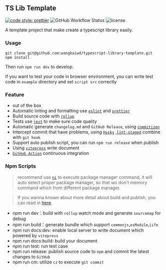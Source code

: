 ## TS Lib Template

[![code style: prettier](https://img.shields.io/badge/code_style-prettier-ff69b4.svg?style=flat-square)](https://github.com/prettier/prettier)
![GitHub Workflow Status](https://img.shields.io/github/workflow/status/wangkaiwd/typescript-library-template/Deploy%20to%20GitHub%20pages)
![license](  https://img.shields.io/github/license/wangkaiwd/typescript-library-template)

A template project that make create a typescript library easily.

### Usage

```shell
git clone git@github.com:wangkaiwd/typescript-library-template.git
npm install
```

Then run `npm run dev` to develop.

If you want to test your code in browser environment, you can write test code in `example` directory and
set `script src` correctly

### Feature

* out of the box
* Automatic linting and formatting use [`eslint`](https://github.com/eslint/eslint)
  and [`prettier`](https://github.com/prettier/prettier)
* Build source code with [`rollup`](https://github.com/rollup/rollup)
* Tests use [`jest`](https://github.com/facebook/jest) to make sure code quality
* Automatic generate `changelog.md` and `GitHub Release`, using [`commitizen`](https://github.com/commitizen/cz-cli)
* Intercept commit that have problems, using [`Husky`](https://github.com/typicode/husky)
  ,[`lint-staged`](https://github.com/okonet/lint-staged) combine with `git hook`
* Support auto publish script, you can run `npm run release` when publish
* Using [`vitepress`](https://github.com/vuejs/vitepress) write document
* [`GitHub Action`](https://docs.github.com/en/actions) continuous integration

### Npm Scripts

> recommend use [`ni`](https://github.com/antfu/ni) to execute package manager command, it will auto select proper
> package manager, so that wo don't memory command which from different package manager.

> If you wanna known about more detail about build and publish, you can read
> in [here](https://zhuanlan.zhihu.com/p/458363563).

* npm run dev：build with `rollup` watch mode and generate `sourcemap` for debug
* npm run build：generate bundle which support `commonjs`,`esModule`,`iife`
* npm run docs:dev: enable local server to write document which powered by `vitepress`
* npm run docs:build: build your document
* npm run test: run test case
* npm run release: publish source code to `npm` and commit the latest changes to `GitHub`
* npm run cm: utilize `cz` to execute `git commit` 
